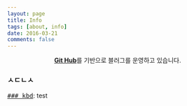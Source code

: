 ```yaml
---
layout: page
title: Info
tags: [about, info]
date: 2016-03-21
comments: false
---
```

    
<center><a href="https://github.com/ret6125/ret6125.github.io.git"><b>Git Hub</b></a>를 기반으로 블러그를 운영하고 있습니다.</center>

### ㅅㄷㄴㅅ 
<kbd><a href="#">### kbd</a></kbd>: test
